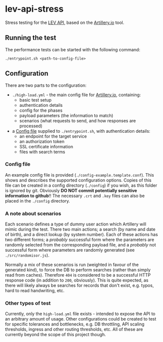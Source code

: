 # lev-api-stress
Stress testing for the [LEV API], based on the [Artillery.io] tool.


## Running the test
The performance tests can be started with the following command:
```shell script
./entrypoint.sh <path-to-config-file>
```


## Configuration
There are two parts to the configuration:
 - `./high-load.yml` - the main config file for [Artillery.io], containing:
   - basic test setup
   - authentication details
   - config for the phases
   - payload parameters (the information to match)
   - scenarios (what requests to send, and how responses are processed)
 - a [Config file] supplied to `./entrypoint.sh`, with authentication details:
   - an endpoint for the target service
   - an authorization token
   - SSL certificate information
   - files with search terms

### Config file
An example config file is provided (`./config-example.template.conf`). This
shows and describes the supported configuration options. Copies of this file
can be created in a config directory (`./config`) if you wish, as this folder
is ignored by git. Obviously **DO NOT commit potentially sensitive information
to github**!! The necessary `.crt` and `.key` files can also be placed in the
`./config` directory.

### A note about scenarios
Each scenario defines a type of dummy user action which Artillery will mimic
during the test. There two main actions; a search (by name and date of birth),
and a direct lookup (by system number). Each of these actions has two different
forms; a _probably_ successful form where the parameters are randomly selected
from the corresponding payload file, and a _probably_ not successful form where
parameters are randomly generated (see `./src/randomisor.js`).

Normally a mix of these scenarios is run (weighted in favour of the generated
kind), to force the DB to perform searches (rather than simply read from
caches). Therefore `404` is considered to be a successful HTTP response code
(in addition to `200`, obviously). This is quite expected, as there will likely
always be searches for records that don't exist, e.g. typos, hard to read
handwriting, etc.

### Other types of test
Currently, only the `high-load.yml` file exists - intended to expose the API to
an arbitrary amount of usage. Other configurations could be created to test for
specific tolerances and bottlenecks, e.g. DB throttling, API scaling thresholds,
ingress and other routing thresholds, etc. All of these are currently beyond the
scope of this project though.
 

[LEV API]: https://github.com/UKHomeOffice/lev-api
[Artillery.io]: https://artillery.io/docs/
[Config file]: #config-file